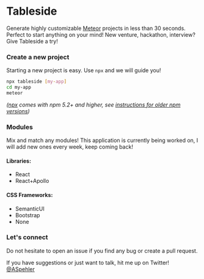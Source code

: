 # Tableside

Generate highly customizable [Meteor](https://www.meteor.com) projects in less than 30 seconds. Perfect to start anything on your mind! New venture, hackathon, interview? Give Tableside a try!

### Create a new project

Starting a new project is easy. Use `npx` and we will guide you!

```sh
npx tableside [my-app]
cd my-app
meteor
```

_([npx](https://medium.com/@maybekatz/introducing-npx-an-npm-package-runner-55f7d4bd282b) comes with npm 5.2+ and higher, see [instructions for older npm versions](https://gist.github.com/gaearon/4064d3c23a77c74a3614c498a8bb1c5f))_

### Modules

Mix and match any modules! This application is currently being worked on, I will add new ones every week, keep coming back!

#### Libraries:

- React
- React+Apollo

#### CSS Frameworks:

- SemanticUI
- Bootstrap
- None

### Let's connect

Do not hesitate to open an issue if you find any bug or create a pull request.

If you have suggestions or just want to talk, hit me up on Twitter! [@ASpehler](https://twitter.com/aspehler)
